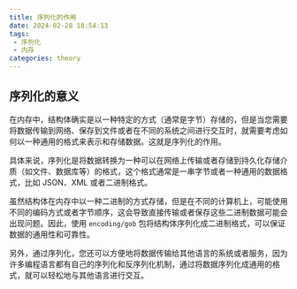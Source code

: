 ```yaml
---
title: 序列化的作用
date: 2024-02-28 18:54:13
tags:
 - 序列化
 - 内存
categories: theory
---
```


## 序列化的意义
在内存中，结构体确实是以一种特定的方式（通常是字节）存储的，但是当您需要将数据传输到网络、保存到文件或者在不同的系统之间进行交互时，就需要考虑如何以一种通用的格式来表示和存储数据。这就是序列化的作用。

具体来说，序列化是将数据转换为一种可以在网络上传输或者存储到持久化存储介质（如文件、数据库等）的格式，这个格式通常是一串字节或者一种通用的数据格式，比如 JSON、XML 或者二进制格式。

虽然结构体在内存中以一种二进制的方式存储，但是在不同的计算机上，可能使用不同的编码方式或者字节顺序，这会导致直接传输或者保存这些二进制数据可能会出现问题。因此，使用 `encoding/gob` 包将结构体序列化成二进制格式，可以保证数据的通用性和可靠性。

<!-- more -->
另外，通过序列化，您还可以方便地将数据传输给其他语言的系统或者服务，因为许多编程语言都有自己的序列化和反序列化机制，通过将数据序列化成通用的格式，就可以轻松地与其他语言进行交互。

